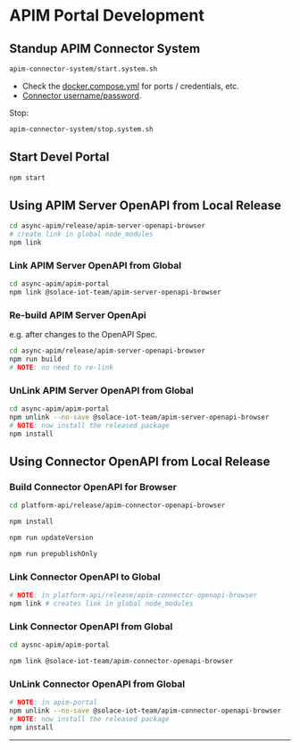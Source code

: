 # APIM Portal Development

## Standup APIM Connector System

````bash
apim-connector-system/start.system.sh
````
- Check the [docker.compose.yml](./docker.compose.yml) for ports / credentials, etc.
- [Connector username/password](./apim-connector-system/docker-volumes/apim-connector/organization_users.json).

Stop:
````bash
apim-connector-system/stop.system.sh
````

## Start Devel Portal
````bash
npm start
````

## Using APIM Server OpenAPI from Local Release
````bash
cd async-apim/release/apim-server-openapi-browser
# create link in global node_modules
npm link
````

### Link APIM Server OpenAPI from Global
````bash
cd async-apim/apim-portal
npm link @solace-iot-team/apim-server-openapi-browser
````

### Re-build APIM Server OpenApi
e.g. after changes to the OpenAPI Spec.
````bash
cd async-apim/release/apim-server-openapi-browser
npm run build
# NOTE: no need to re-link
````

### UnLink APIM Server OpenAPI from Global
````bash
cd async-apim/apim-portal
npm unlink --no-save @solace-iot-team/apim-server-openapi-browser
# NOTE: now install the released package
npm install
````

## Using Connector OpenAPI from Local Release

### Build Connector OpenAPI for Browser
````bash
cd platform-api/release/apim-connector-openapi-browser
````
````bash
npm install
````
````bash
npm run updateVersion
````
````bash
npm run prepublishOnly
````

### Link Connector OpenAPI to Global
````bash
# NOTE: in platform-api/release/apim-connector-openapi-browser
npm link # creates link in global node_modules
````

### Link Connector OpenAPI from Global
````bash
cd aysnc-apim/apim-portal
````
````bash
npm link @solace-iot-team/apim-connector-openapi-browser
````
### UnLink Connector OpenAPI from Global
````bash
# NOTE: in apim-portal
npm unlink --no-save @solace-iot-team/apim-connector-openapi-browser
# NOTE: now install the released package
npm install
````

---
